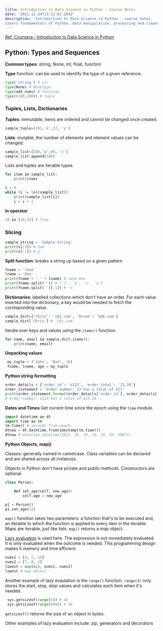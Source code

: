 ```yaml
---
title: Introduction to Data Science in Python - Course Notes
date: "2021-12-24T13:12:03.284Z"
description: "Introduction to Data Science in Python - course notes.
Covers fundamentals of Python, data manipulation, processing and cleanup with Numpy and Pandas."
---
```


[Ref: Coursera - Introduction to Data Science in Python](https://www.coursera.org/learn/python-data-analysis)

## Python: Types and Sequences

**Common types**: string, None, int, float, function

**Type** function: can be used to identify the type of a given reference.

```python
type('string') # str
type(None) # NoneType
type(add_nums) # function
type((100,200)) # tuple
```

### Tuples, Lists, Dictionaries

**Tuples**: immutable, items are ordered and cannot be changed once created.
```python
sample_tuple=(101,'x',22, 'y')
```

**Lists**: mutable, the number of elements and element values can be changed.
```python
sample_list=[200,'w',99, 'v']
sample_list.append(300)
```

Lists and tuples are iterable types.
```python
for item in sample_list:
    print(item)
```

```python
i = 0
while (i != len(sample_list))
    print(sample_list[i])
    i = i + 1
```

**in operator**
```python
20 in [20,33] # True
```

### Slicing
```python
sample_string = 'Sample String'
print(x[:3]) # Sam
print(x[-1]) # g
```

**Split function**: breaks a string up based on a given pattern
```python
fname = 'Jane'
lname = 'Doe'
print(fname + ' ' + lname) # Jane Doe
print(fname.split('')) # ['J', 'a', 'n', 'e']
print(fname.split('')[-1]) # 'e'
```
**Dictionaries**: labelled collections which don't have an order. For each value inserted into the dictionary, a key would be needed to fetch the corresponding value.

```python
sample_dict={'Chris': 'c@j.com', 'Brook': 'b@k.com'}
sample_dict['Chris'] # 'c@j.com'
```

Iterate over keys and values using the ```items()``` function.
```python
for name, email in sample_dict.items():
    print(name, email)
```

**Unpacking values**
```python
 my_tuple = ('John', 'Doe', 30)
 fname, lname, age = my_tuple
```
**Python string formatting**
```python
order_details = {'order_id': 'o123', 'order_total': '22.20'}
order_statement = 'Order number: {} has a total of ${}'
print(order_statement.format(order_details['order_id'], order_details['order_total']))
# Order number: o123 has a total of $22.20
```

**Dates and Times**
Get current time since the epoch using the ```time``` module.
```python
import datetime as dt
import time as tm
tm.time() # seconds from epoch
dtnow = dt.datetime.fromtimestamp(tm.time())
dtnow # datetime.datetime(2021, 10, 10, 10, 10, 50, 50071)
```

**Python Objects, map()**

Classes: generally named in camelcase. Class variables can be declared and are shared across all instances.

Objects in Python don't have private and public methods. Constructors are optional.
```python
class Person:

    def set_age(self, new_age):
        self.age = new_age

p1 = Person()
p1.set_age(22)
```

```map()``` function takes two parameters: a function that's to be executed and, an iterable to which the function is applied to every item in the iterable. Maps are iterable, just like lists.
```map()``` returns a map object.

[Lazy evaluation](https://towardsdatascience.com/what-is-lazy-evaluation-in-python-9efb1d3bfed0) is used here. The expression is not immediately evaluated. It is only evaluated when the outcome is needed. This programming design makes it memory and time efficient.

```python
nums1 = [9, 2, 10]
nums2 = [7, 8, 2]
lowest = map(min, nums1, nums2)
lowest # map object
```

Another example of lazy evaulation is the ```range()``` function. ```range(3)``` only stores the start, stop, step values and calculates each item when it's needed.
```python
 sys.getsizeof(range(5)) # 48
 sys.getsizeof(range(500)) # 48
```
```getsizeof()``` returns the size of an object in bytes.

Other examples of lazy evaluation include: zip, generators and decorators
